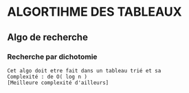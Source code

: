 # ALGORTIHME DES TABLEAUX 

## Algo de recherche 

### Recherche par dichotomie 
    Cet algo doit etre fait dans un tableau trié et sa 
    Complexité : de O( log n )
    [Meilleure complexité d'ailleurs]
